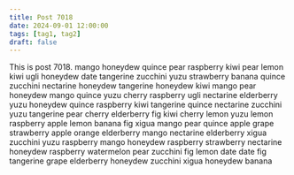```yaml
---
title: Post 7018
date: 2024-09-01 12:00:00
tags: [tag1, tag2]
draft: false
---
```

This is post 7018.
mango
honeydew
quince
pear
raspberry
kiwi
pear
lemon
kiwi
ugli
honeydew
date
tangerine
zucchini
yuzu
strawberry
banana
quince
zucchini
nectarine
honeydew
tangerine
honeydew
kiwi
mango
pear
honeydew
mango
quince
yuzu
cherry
raspberry
ugli
nectarine
elderberry
yuzu
honeydew
quince
raspberry
kiwi
tangerine
quince
nectarine
zucchini
yuzu
tangerine
pear
cherry
elderberry
fig
kiwi
cherry
lemon
yuzu
lemon
raspberry
apple
lemon
banana
fig
xigua
mango
pear
quince
apple
grape
strawberry
apple
orange
elderberry
mango
nectarine
elderberry
xigua
zucchini
yuzu
raspberry
mango
honeydew
raspberry
strawberry
nectarine
honeydew
raspberry
watermelon
pear
zucchini
fig
lemon
date
date
fig
tangerine
grape
elderberry
honeydew
zucchini
xigua
honeydew
banana
